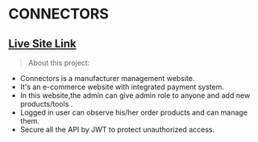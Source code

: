 # CONNECTORS

## [Live Site Link](https://connectors-975af.web.app/)


> About this project:

- Connectors is a manufacturer management website.
- It's an e-commerce website with integrated payment system.
- In this website,the admin can give admin role to anyone and add new products/tools .
- Logged in user can observe his/her order products and can manage them.
- Secure all the API by JWT to protect unauthorized access.
